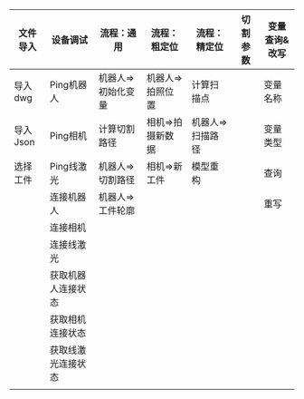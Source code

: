 
| 文件导入 | 设备调试           | 流程：通用       | 流程：粗定位     | 流程：精定位     |切割参数| 变量查询&改写 |
| -------- | ------------------ | ---------- | ---------------- | ---------------- |---| ------------- |
| 导入dwg  | Ping机器人         | 机器人=>初始化变量 | 机器人=>拍照位置 | 计算扫描点       | | 变量名称      |
| 导入Json | Ping相机           | 计算切割路径  | 相机=>拍摄新数据 | 机器人=>扫描路径 | | 变量类型      |
| 选择工件 | Ping线激光         | 机器人=>切割路径    | 相机=>新工件     | 模型重构         | | 查询          |
|          | 连接机器人         | 机器人=>工件轮廓           |                  |                 | | 重写          |
|          | 连接相机           |            |                  |                  |               ||
|          | 连接线激光         |            |                  |                  |               ||
|          | 获取机器人连接状态 |            |                  |                  |               ||
|          | 获取相机连接状态   |            |                  |                  |              | |
|          | 获取线激光连接状态 |            |                  |                  |               ||
|          |                    |            |                  |                  |             |  |
